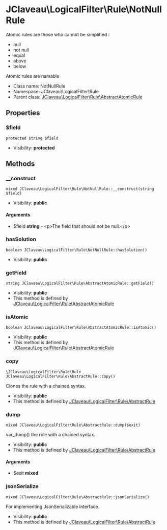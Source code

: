 JClaveau\LogicalFilter\Rule\NotNullRule
===============

Atomic rules are those who cannot be simplified :
+ null
+ not null
+ equal
+ above
+ below

Atomic rules are namable


* Class name: NotNullRule
* Namespace: JClaveau\LogicalFilter\Rule
* Parent class: [JClaveau\LogicalFilter\Rule\AbstractAtomicRule](JClaveau-LogicalFilter-Rule-AbstractAtomicRule.md)





Properties
----------


### $field

    protected string $field





* Visibility: **protected**


Methods
-------


### __construct

    mixed JClaveau\LogicalFilter\Rule\NotNullRule::__construct(string $field)





* Visibility: **public**


#### Arguments
* $field **string** - &lt;p&gt;The field that should not be null.&lt;/p&gt;



### hasSolution

    boolean JClaveau\LogicalFilter\Rule\NotNullRule::hasSolution()





* Visibility: **public**




### getField

    string JClaveau\LogicalFilter\Rule\AbstractAtomicRule::getField()





* Visibility: **public**
* This method is defined by [JClaveau\LogicalFilter\Rule\AbstractAtomicRule](JClaveau-LogicalFilter-Rule-AbstractAtomicRule.md)




### isAtomic

    boolean JClaveau\LogicalFilter\Rule\AbstractAtomicRule::isAtomic()





* Visibility: **public**
* This method is defined by [JClaveau\LogicalFilter\Rule\AbstractAtomicRule](JClaveau-LogicalFilter-Rule-AbstractAtomicRule.md)




### copy

    \JClaveau\LogicalFilter\Rule\Rule JClaveau\LogicalFilter\Rule\AbstractRule::copy()

Clones the rule with a chained syntax.



* Visibility: **public**
* This method is defined by [JClaveau\LogicalFilter\Rule\AbstractRule](JClaveau-LogicalFilter-Rule-AbstractRule.md)




### dump

    mixed JClaveau\LogicalFilter\Rule\AbstractRule::dump($exit)

var_dump() the rule with a chained syntax.



* Visibility: **public**
* This method is defined by [JClaveau\LogicalFilter\Rule\AbstractRule](JClaveau-LogicalFilter-Rule-AbstractRule.md)


#### Arguments
* $exit **mixed**



### jsonSerialize

    mixed JClaveau\LogicalFilter\Rule\AbstractRule::jsonSerialize()

For implementing JsonSerializable interface.



* Visibility: **public**
* This method is defined by [JClaveau\LogicalFilter\Rule\AbstractRule](JClaveau-LogicalFilter-Rule-AbstractRule.md)




